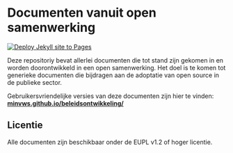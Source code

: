 # Documenten vanuit open samenwerking

[![Deploy Jekyll site to Pages](https://github.com/minvws/beleidsontwikkeling/actions/workflows/jekyll.yml/badge.svg)](https://github.com/minvws/beleidsontwikkeling/actions/workflows/jekyll.yml)

Deze repositoriy bevat allerlei documenten die tot stand zijn gekomen in en worden doorontwikkeld in een open samenwerking. Het doel is te komen tot generieke documenten die bijdragen aan de adoptatie van open source in de publieke sector.

Gebruikersvriendelijke versies van deze documenten zijn hier te vinden: **[minvws.github.io/beleidsontwikkeling/](https://minvws.github.io/beleidsontwikkeling/)**

## Licentie

Alle documenten zijn beschikbaar onder de EUPL v1.2 of hoger licentie.